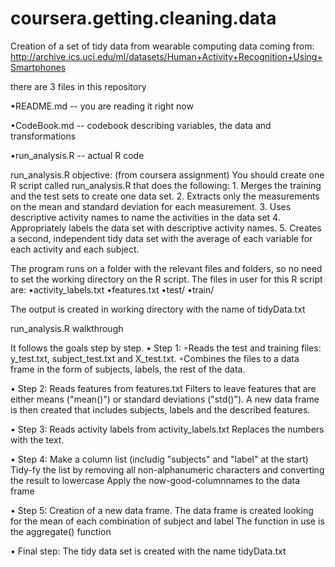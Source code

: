coursera.getting.cleaning.data
==============================
 Creation of a set of tidy data from wearable computing data coming from: http://archive.ics.uci.edu/ml/datasets/Human+Activity+Recognition+Using+Smartphones

there are 3 files in this repository

•README.md -- you are reading it right now

•CodeBook.md -- codebook describing variables, the data and transformations

•run_analysis.R -- actual R code

run_analysis.R objective:
(from coursera assignment)
You should create one R script called run_analysis.R that does the following: 1. Merges the training and the test sets to create one data set. 2. Extracts only the measurements on the mean and standard deviation for each measurement. 3. Uses descriptive activity names to name the activities in the data set 4. Appropriately labels the data set with descriptive activity names. 5. Creates a second, independent tidy data set with the average of each variable for each activity and each subject. 

The program runs on a folder with the relevant files and folders, so no need to set the working directory on the R script.
The files in user for this R script are:
•activity_labels.txt
•features.txt
•test/
•train/

The output is created in working directory with the name of tidyData.txt

run_analysis.R walkthrough

It follows the goals step by step.
• Step 1:
◦Reads the test and training files: y_test.txt, subject_test.txt and X_test.txt.
◦Combines the files to a data frame in the form of subjects, labels, the rest of the data.

• Step 2:
Reads features from features.txt
Filters to leave features that are either means ("mean()") or standard deviations ("std()"). 
A new data frame is then created that includes subjects, labels and the described features.

• Step 3:
Reads  activity labels from activity_labels.txt
Replaces the numbers with the text.

• Step 4:
Make a column list (includig "subjects" and "label" at the start)
Tidy-fy the list by removing all non-alphanumeric characters and converting the result to lowercase
Apply the now-good-columnnames to the data frame

• Step 5:
Creation of a new data frame. The data frame is created looking for the mean of each combination of subject and label
The function in use is the aggregate()  function

• Final step:
The tidy data set is created with the name tidyData.txt



